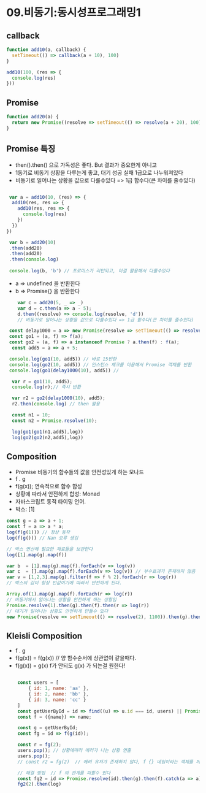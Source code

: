 # 09.비동기:동시성프로그래밍1

## callback

~~~javascript
function add10(a, callback) {
  setTimeout(() => callback(a + 10), 100)
}

add10(100, (res => {
  console.log(res)
}))
~~~

## Promise

~~~javascript
function add20(a) {
  return new Promise((resolve => setTimeout(() => resolve(a + 20), 100)))
}
~~~
    

   
## Promise 특징
- then().then() 으로 가독성은 좋다. But 결과가 중요한게 아니고                         
- 1동기로 비동기 상황을 다루는게 좋고, 대기 성공 실패 1급으로 나누워져있다
- 비동기로 일어나는 상황을 값으로 다룰수있다 => 1급 함수다(큰 차이를 줄수있다)

~~~javascript

 var a = add10(10, (res) => {
  add10(res, res => {
    add10(res, res => {
      console.log(res)
    })
  })
})

 var b = add20(10)
 .then(add20)
 .then(add20)
 .then(console.log)
 
 console.log(b, 'b') // 프로미스가 리턴되고, 이걸 활용해서 다룰수있다

~~~
  - a => undefined 을 반환한다
  - b => Promise{<pending>} 을 반환한다
~~~javascript
    var c = add20(5, _ => _)
    var d = c.then(a => a - 5);
	d.then((resolve) => console.log(resolve, 'd'))
    // 비동기로 일어나는 상황을 값으로 다룰수있다 => 1급 함수다(큰 차이를 줄수있다)
~~~

~~~javascript
 const delay1000 = a => new Promise(resolve => setTimeout(() => resolve(a), 1000))
 const go1 = (a, f) => f(a);
 const go2 = (a, f) => a instanceof Promise ? a.then(f) : f(a);
  const add5 = a => a + 5;

 console.log(go1(10, add5)) // 바로 15반환
 console.log(go2(10, add5)) // 인스턴스 체크를 이용해서 Promise 객체를 반환
 console.log(go1(delay1000(10), add5)) //

  var r = go1(10, add5);
  console.log(r);// 즉시 반환

  var r2 = go2(delay1000(10), add5);
  r2.then(console.log) // then 활용

  const n1 = 10;
  const n2 = Promise.resolve(10);

  log(go1(go1(n1,add5),log))
  log(go2(go2(n2,add5),log))
~~~

## Composition

- Promise 비동기의 함수들의 값을 안전성있게 하는 모나드
- f . g
- f(g(x)); 연속적으로 함수 합성
- 상황에 따라서 안전하게 합성: Monad
- 자바스크립트 동적 타이밍 언어.
- 박스: [1]
~~~javascript
const g = a => a + 1;
const f = a => a * a;
log(f(g(1))) // 정상 동작
log(f(g())) // Nan 오류 생김

// 박스 연산에 필요한 재료들을 보관한다
log([1].map(g).map(f))

var b  = [1].map(g).map(f).forEach(v => log(v))
var c  = [].map(g).map(f).forEach(v => log(v)) // 부수효과가 존재하지 않음
var v = [1,2,3].map(g).filter(f => f % 2).forEach(r => log(r))
// 박스의 값이 항상 빈값이기에 따라서 안전하게 된다.

Array.of(1).map(g).map(f).forEach(r => log(r))
// 비동기에서 일어나는 상황을 안전하게 하는 상황임
Promise.resolve(1).then(g).then(f).then(r => log(r))
// 대기가 일어나는 상황도 안전하게 만들수 있다
new Promise(resolve => setTimeout(() => resolve(2), 1100)).then(g).then(f).then(r => log(r))
~~~

## Kleisli Composition
- f . g
- f(g(x)) = f(g(x)) // 양 함수순서에 상관없이 같을때다.
- f(g(x)) = g(x) f가 안되도 g(x) 가 되는걸 원한다!
    
~~~javascript

    const users = [
	    { id: 1, name: 'aa' },
	    { id: 2, name: 'bb' },
	    { id: 3, name: 'cc' }
    ]
    const getUserById = id => find((u) => u.id === id, users) || Promise.reject('없어요 !');
    const f = ({name}) => name;

	const g = getUserById;
	const fg = id => f(g(id));

	const r = fg(2);
	users.pop(); // 상황에따라 에러가 나는 상황 연출
	users.pop();
    // const r2 = fg(2)  // 에러 유저갸 존재하지 않다, f {} 네임이라는 객체를 꺼내야한다. 무조건,!

    // 해결 방법  // f 의 관계를 피할수 있다                           
    const fg2 = id => Promise.resolve(id).then(g).then(f).catch(a => a); // 더이상 안되는 상황을 피할수 있따
	fg2(2).then(log)
~~~